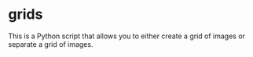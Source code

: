 # grids
This is a Python script that allows you to either create a grid of images or separate a grid of images.
